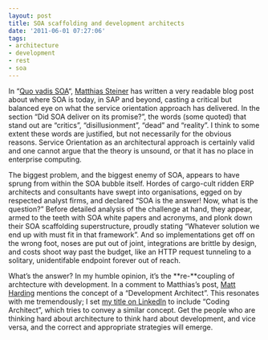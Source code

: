 ```yaml
---
layout: post
title: SOA scaffolding and development architects
date: '2011-06-01 07:27:06'
tags:
- architecture
- development
- rest
- soa
---
```



In “[Quo vadis SOA](http://www.sdn.sap.com/irj/scn/weblogs?blog=/pub/wlg/24796)“, [Matthias Steiner](http://twitter.com/steinermatt) has written a very readable blog post about where SOA is today, in SAP and beyond, casting a critical but balanced eye on what the service orientation approach has delivered. In the section “Did SOA deliver on its promise?”, the words (some quoted) that stand out are “critics”, “disillusionment”, “dead” and “reality”. I think to some extent these words are justified, but not necessarily for the obvious reasons. Service Orientation as an architectural approach is certainly valid and one cannot argue that the theory is unsound, or that it has no place in enterprise computing.

The biggest problem, and the biggest enemy of SOA, appears to have sprung from within the SOA bubble itself. Hordes of cargo-cult ridden ERP architects and consultants have swept into organisations, egged on by respected analyst firms, and declared “SOA is the answer! Now, what is the question?” Before detailed analysis of the challenge at hand, they appear, armed to the teeth with SOA white papers and acronyms, and plonk down their SOA scaffolding superstructure, proudly stating “Whatever solution we end up with must fit in that framework”. And so implementations get off on the wrong foot, noses are put out of joint, integrations are brittle by design, and costs shoot way past the budget, like an HTTP request tunneling to a solitary, unidentifable endpoint forever out of reach.

What’s the answer? In my humble opinion, it’s the **re-**coupling of archtecture with development. In a comment to Matthias’s post, [Matt Harding](http://twitter.com/mattharding) mentions the concept of a “Development Architect”. This resonates with me tremendously; I set [my title on LinkedIn](http://www.linkedin.com/in/djadams) to include “Coding Architect”, which tries to convey a similar concept. Get the people who are thinking hard about architecture to think hard about development, and vice versa, and the correct and appropriate strategies will emerge.


